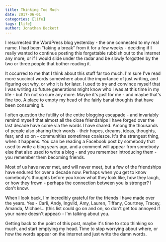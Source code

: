```yaml
---
title: Thinking Too Much
date: 2017-06-01
categories: [life]
tags: [life]
author: Jonathan Beckett
---
```


I resurrected the WordPress blog yesterday - the one connected to my real name. I had been "taking a break" from it for a few weeks - deciding if I really wanted to continue posting this forgettable rubbish out to the internet any more, or if I would slide under the radar and be slowly forgotten by the two or three people that bother reading it.

It occurred to me that I think about this stuff far too much. I'm sure I've read more succinct words somewhere about the importance of just writing, and figuring out why, or who it is for later. I used to try and convince myself that I was writing so future generations might know who I was at this time in my life - but I'm not so sure any more. Maybe it's just for me - and maybe that's fine too. A place to empty my head of the fairly banal thoughts that have been consuming it.

I often question the futility of the entire blogging escapade - and invariably remind myself that almost all the close friendships I have forged over the last decade have come via the words I have shared. Among the thousands of people also sharing their words - their hopes, dreams, ideas, thoughts, fear, and so on - communities sometimes coalesce. It's the strangest thing, when it happens. You can be reading a Facebook post by somebody that used to write a blog years ago, and a comment will appear from somebody else that also used to write a blog - and you remember introducing them - you remember them becoming friends.

Most of us have never met, and will never meet, but a few of the friendships have endured for over a decade now. Perhaps when you get to know somebody's thoughts before you know what they look like, how they laugh, or how they frown - perhaps the connection between you is stronger? I don't know.

When I look back, I'm incredibly grateful for the friends I have made over the years. Yes - Carli, Andy, Ingvild, Amy, Lauren, Tiffany, Courtney, Tracey, Amanda, Michael... (this list could go on and on, so don't get too annoyed if your name doesn't appear) - I'm talking about you.

Getting back to the point of this post, maybe it's time to stop thinking so much, and start emptying my head. Time to stop worrying about where, or how the words appear on the internet and just write the damn words.